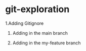 # git-exploration

1.Adding Gitignore

1. Adding in the main branch

1. Adding in the my-feature branch
